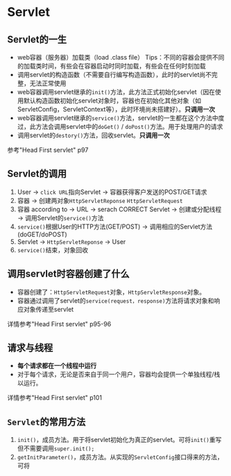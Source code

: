 # Servlet
## Servlet的一生
- web容器（服务器）加载类（load .class file）
  Tips：不同的容器会提供不同的加载类时间，有些会在容器启动时同时加载，有些会在任何时刻加载
- 调用servlet的构造函数（不需要自行编写构造函数），此时的servlet尚不完整，无法正常使用
- web容器调用servlet继承的`init()`方法，此方法正式初始化servlet（因在使用默认构造函数初始化servlet对象时，容器也在初始化其他对象（如ServletConfig，ServletContext等），此时环境尚未搭建好）。**只调用一次**
- web容器调用servlet继承的`service()`方法，servlet的一生都在这个方法中度过，此方法会调用servlet中的`doGet()` / `doPost()`方法。用于处理用户的请求
- 调用servlet的`destory()`方法，回收servlet。**只调用一次** 

参考"Head First servlet" p97

## Servlet的调用
1. User -> `click URL`指向Servlet -> 容器获得客户发送的POST/GET请求
2. 容器 -> 创建两对象`HttpServletReponse` `HttpServletRequest`
3. 容器 according to -> URL -> serach CORRECT Servlet -> 创建或分配线程 -> 调用Servlet的`service()`方法
4. `service()`根据User的HTTP方法(GET/POST) -> 调用相应的Servlet方法(doGET/doPOST)
5. Servlet -> `HttpServletReponse` -> User
6. `service()`结束，对象回收

## 调用servlet时容器创建了什么
- 容器创建了：`HttpServletRequest`对象，`HttpServletResponse`对象。
- 容器通过调用了servlet的`service(request，response)`方法将请求对象和响应对象传递至servlet

详情参考"Head First servlet" p95-96

## 请求与线程
- **每个请求都在一个线程中运行**
- 对于每个请求，无论是否来自于同一个用户，容器均会提供一个单独线程/栈以运行。

详情参考"Head First servlet" p101

## `Servlet`的常用方法
1. `init()`，成员方法。用于将servlet初始化为真正的servlet。可将`init()`重写但不需要调用`super.init();`
2. `getInitParameter()`，成员方法。从实现的`ServletConfig`接口得来的方法，可将

